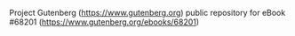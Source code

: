 Project Gutenberg (https://www.gutenberg.org) public repository for
eBook #68201 (https://www.gutenberg.org/ebooks/68201)

